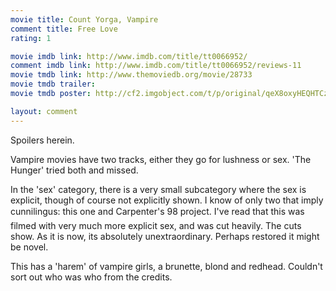 ```yaml
---
movie title: Count Yorga, Vampire
comment title: Free Love
rating: 1

movie imdb link: http://www.imdb.com/title/tt0066952/
comment imdb link: http://www.imdb.com/title/tt0066952/reviews-11
movie tmdb link: http://www.themoviedb.org/movie/28733
movie tmdb trailer: 
movie tmdb poster: http://cf2.imgobject.com/t/p/original/qeX8oxyHEQHTCzuq9bg5mDtjOiI.jpg

layout: comment
---
```


Spoilers herein.

Vampire movies have two tracks, either they go for lushness or sex. 'The Hunger' tried both and missed. 

In the 'sex' category, there is a very small subcategory where the sex is explicit, though of course not explicitly shown. I know of only two that imply cunnilingus: this one and Carpenter's 98 project. I've read that this was filmed with very much more explicit sex, and was cut heavily. The cuts show. As it is now, its absolutely unextraordinary. Perhaps restored it might be novel.

This has a 'harem' of vampire girls, a brunette, blond and redhead. Couldn't sort out who was who from the credits.